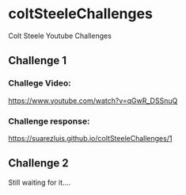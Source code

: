 # coltSteeleChallenges

Colt Steele Youtube Challenges

## Challenge 1

### Challege Video:

https://www.youtube.com/watch?v=qGwR_DSSnuQ

### Challenge response:

https://suarezluis.github.io/coltSteeleChallenges/1

## Challenge 2

Still waiting for it....
